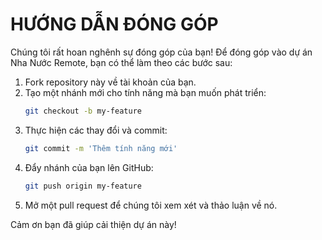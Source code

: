 # HƯỚNG DẪN ĐÓNG GÓP

Chúng tôi rất hoan nghênh sự đóng góp của bạn! Để đóng góp vào dự án Nha Nước Remote, bạn có thể làm theo các bước sau:

1. Fork repository này về tài khoản của bạn.
2. Tạo một nhánh mới cho tính năng mà bạn muốn phát triển:
   ```bash
   git checkout -b my-feature
   ```
3. Thực hiện các thay đổi và commit:
   ```bash
   git commit -m 'Thêm tính năng mới'
   ```
4. Đẩy nhánh của bạn lên GitHub:
   ```bash
   git push origin my-feature
   ```
5. Mở một pull request để chúng tôi xem xét và thảo luận về nó.

Cảm ơn bạn đã giúp cải thiện dự án này!